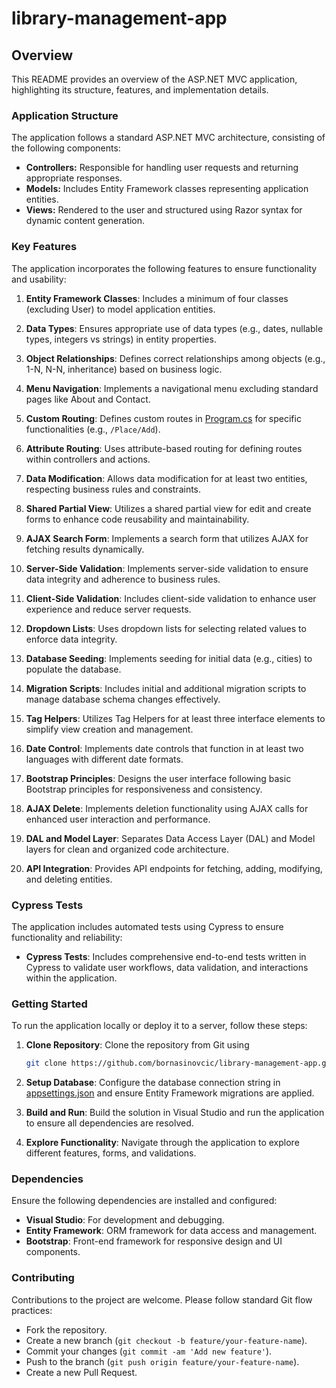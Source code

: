 # library-management-app

## Overview

This README provides an overview of the ASP.NET MVC application, highlighting its structure, features, and implementation details.

### Application Structure

The application follows a standard ASP.NET MVC architecture, consisting of the following components:

- **Controllers:** Responsible for handling user requests and returning appropriate responses.
- **Models:** Includes Entity Framework classes representing application entities.
- **Views:** Rendered to the user and structured using Razor syntax for dynamic content generation.

### Key Features

The application incorporates the following features to ensure functionality and usability:

1. **Entity Framework Classes**: Includes a minimum of four classes (excluding User) to model application entities.

2. **Data Types**: Ensures appropriate use of data types (e.g., dates, nullable types, integers vs strings) in entity properties.

3. **Object Relationships**: Defines correct relationships among objects (e.g., 1-N, N-N, inheritance) based on business logic.

4. **Menu Navigation**: Implements a navigational menu excluding standard pages like About and Contact.

5. **Custom Routing**: Defines custom routes in [Program.cs](LibraryManagementApp.Web/Program.cs) for specific functionalities (e.g., `/Place/Add`).

6. **Attribute Routing**: Uses attribute-based routing for defining routes within controllers and actions.

7. **Data Modification**: Allows data modification for at least two entities, respecting business rules and constraints.

8. **Shared Partial View**: Utilizes a shared partial view for edit and create forms to enhance code reusability and maintainability.

9. **AJAX Search Form**: Implements a search form that utilizes AJAX for fetching results dynamically.

10. **Server-Side Validation**: Implements server-side validation to ensure data integrity and adherence to business rules.

11. **Client-Side Validation**: Includes client-side validation to enhance user experience and reduce server requests.

12. **Dropdown Lists**: Uses dropdown lists for selecting related values to enforce data integrity.

13. **Database Seeding**: Implements seeding for initial data (e.g., cities) to populate the database.

14. **Migration Scripts**: Includes initial and additional migration scripts to manage database schema changes effectively.

15. **Tag Helpers**: Utilizes Tag Helpers for at least three interface elements to simplify view creation and management.

16. **Date Control**: Implements date controls that function in at least two languages with different date formats.

17. **Bootstrap Principles**: Designs the user interface following basic Bootstrap principles for responsiveness and consistency.

18. **AJAX Delete**: Implements deletion functionality using AJAX calls for enhanced user interaction and performance.

19. **DAL and Model Layer**: Separates Data Access Layer (DAL) and Model layers for clean and organized code architecture.

20. **API Integration**: Provides API endpoints for fetching, adding, modifying, and deleting entities.

### Cypress Tests

The application includes automated tests using Cypress to ensure functionality and reliability:

- **Cypress Tests**: Includes comprehensive end-to-end tests written in Cypress to validate user workflows, data validation, and interactions within the application.

### Getting Started

To run the application locally or deploy it to a server, follow these steps:

1. **Clone Repository**: Clone the repository from Git using
    ```bash
    git clone https://github.com/bornasinovcic/library-management-app.git
    ```

2. **Setup Database**: Configure the database connection string in [appsettings.json](LibraryManagementApp.Web/appsettings.json) and ensure Entity Framework migrations are applied.

3. **Build and Run**: Build the solution in Visual Studio and run the application to ensure all dependencies are resolved.

4. **Explore Functionality**: Navigate through the application to explore different features, forms, and validations.

### Dependencies

Ensure the following dependencies are installed and configured:

- **Visual Studio**: For development and debugging.
- **Entity Framework**: ORM framework for data access and management.
- **Bootstrap**: Front-end framework for responsive design and UI components.

### Contributing

Contributions to the project are welcome. Please follow standard Git flow practices:

- Fork the repository.
- Create a new branch (`git checkout -b feature/your-feature-name`).
- Commit your changes (`git commit -am 'Add new feature'`).
- Push to the branch (`git push origin feature/your-feature-name`).
- Create a new Pull Request.
